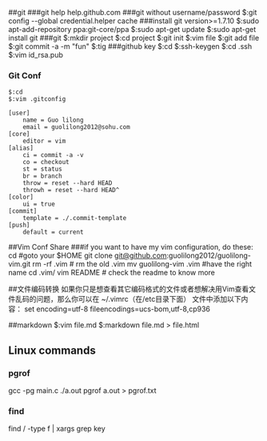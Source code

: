 ##git
###git help
    help.github.com
###git without username/password
    $:git config --global credential.helper cache
###install git
    version>=1.7.10
    $:sudo apt-add-repository ppa:git-core/ppa
    $:sudo apt-get update
    $:sudo apt-get install git
###git
    $:mkdir project
    $:cd project
    $:git init
    $:vim file
    $:git add file
    $:git commit -a -m "fun"
    $:tig
###github key
    $:cd
    $:ssh-keygen
    $:cd .ssh
    $:vim id_rsa.pub
### Git Conf 
    $:cd
    $:vim .gitconfig

    [user]
        name = Guo lilong
        email = guolilong2012@sohu.com
    [core]
        editor = vim
    [alias]
        ci = commit -a -v
        co = checkout
        st = status
        br = branch
        throw = reset --hard HEAD
        throwh = reset --hard HEAD^
    [color]
        ui = true
    [commit]
        template = ./.commit-template
    [push]
        default = current

##Vim Conf Share
###if you want to have my vim configuration, do these:
    cd                       #goto your $HOME
    git clone git@github.com:guolilong2012/guolilong-vim.git
    rm -rf .vim              # rm the old .vim
    mv guolilong-vim .vim    #have the right name
    cd .vim/
    vim README              # check the readme to know more

##文件编码转换
    如果你只是想查看其它编码格式的文件或者想解决用Vim查看文件乱码的问题，那么你可以在
    ~/.vimrc（在/etc目录下面） 文件中添加以下内容：
    set encoding=utf-8 fileencodings=ucs-bom,utf-8,cp936

##markdown
    $:vim file.md
    $:markdown file.md > file.html

## Linux commands
### pgrof
gcc -pg main.c
./a.out
pgrof a.out > pgrof.txt

### find
find / -type f | xargs grep key
